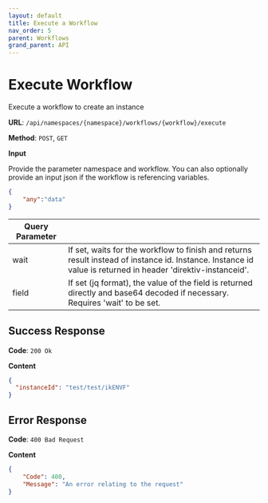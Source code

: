 ```yaml
---
layout: default
title: Execute a Workflow
nav_order: 5
parent: Workflows
grand_parent: API
---
```


# Execute Workflow

Execute a workflow to create an instance

**URL**: `/api/namespaces/{namespace}/workflows/{workflow}/execute`

**Method**: `POST`, `GET`

**Input**

Provide the parameter namespace and workflow. You can also optionally provide an input json if the workflow is referencing variables.

```json
{
    "any":"data"
}
```

|   Query Parameter |   |
|---|---|
| wait   | If set, waits for the workflow to finish and returns result instead of instance id. Instance. Instance id value is returned in header 'direktiv-instanceid'.   |
| field   | If set (jq format), the value of the field is returned directly and base64 decoded if necessary. Requires 'wait' to be set. |



## Success Response
**Code**: `200 Ok`

**Content**

```json
{
  "instanceId": "test/test/ikENVF"
}
```

## Error Response

**Code**: `400 Bad Request`

**Content**

```json
{
    "Code": 400,
    "Message": "An error relating to the request"
}
```
